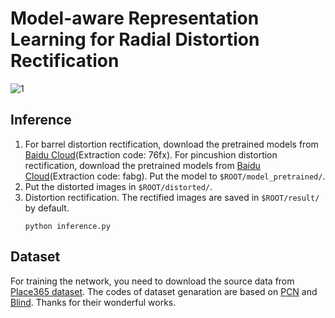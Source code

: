 # Model-aware Representation Learning for Radial Distortion Rectification

![1](https://user-images.githubusercontent.com/93323070/197723600-bf6a78d9-e17b-48f7-9a5d-2a0c136dd551.png)

## Inference 
1. For barrel distortion rectification, download the pretrained models from [Baidu Cloud](https://pan.baidu.com/s/1gZXrfw5Z_0Uz-X5FJtDT2g?pwd=76fx)(Extraction code: 76fx). For pincushion distortion rectification, download the pretrained models from [Baidu Cloud](https://pan.baidu.com/s/1OuN_DgKU30fzmEFj3pDMwg?pwd=fabg)(Extraction code: fabg). Put the model to `$ROOT/model_pretrained/`.
2. Put the distorted images in `$ROOT/distorted/`.
3. Distortion rectification. The rectified images are saved in `$ROOT/result/` by default.
    ```
    python inference.py
    ```

## Dataset
For training the network, you need to download the source data from [Place365 dataset](http://places2.csail.mit.edu/download.html).
The codes of dataset genaration are based on [PCN](https://github.com/uof1745-cmd/PCN) and [Blind](https://github.com/xiaoyu258/GeoProj). Thanks for their wonderful works.
